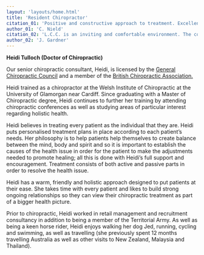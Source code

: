 ```yaml
---
layout: 'layouts/home.html'
title: 'Resident Chiropractor'
citation_01: 'Positive and constructive approach to treatment. Excellent and relaxed facilities. Treatment always beneficial, making steady progress with a longstanding problem. Several other associated problems treated successfully.'
author_01: 'C. Nield'
citation_02: 'L.C.C. is an inviting and comfortable environment. The conduct and treatment is professional, helpful and appropriate. Thank you.'
author_02: 'J. Gardner'
---
```

**Heidi Tulloch (Doctor of Chiropractic)**

Our senior chiropractic consultant, Heidi, is licensed by the <a href="https://www.gcc-uk.org/" target="blank" title="General Chiropractic Council" rel="noopener">General Chiropractic Council</a> and a member of the <a href="https://chiropractic-uk.co.uk/" target="blank" title="British Chiropractic Association" rel="noopener">British Chiropractic Association.</a>

Heidi trained as a chiropractor at the Welsh Institute of Chiropractic at the University of Glamorgan near Cardiff. Since graduating with a Master of Chiropractic degree, Heidi continues to further her training by attending chiropractic conferences as well as studying areas of particular interest regarding holistic health.

Heidi believes in treating every patient as the individual that they are.  Heidi puts personalised treatment plans in place according to each patient’s needs. Her philosophy is to help patients help themselves to create balance between the mind, body and spirit and so it is important to establish the causes of the health issue in order for the patient to make the adjustments needed to promote healing; all this is done with Heidi’s full support and encouragement. Treatment consists of both active and passive parts in order to resolve the health issue.

Heidi has a warm, friendly and holistic approach designed to put patients at their ease. She takes time with every patient and likes to build strong ongoing relationships so  they can view their chiropractic treatment as part of a bigger health picture.

Prior to chiropractic, Heidi worked in retail management and recruitment consultancy in addition to being a member of the Territorial Army. As well as being a keen horse rider, Heidi enjoys walking her dog Jed, running, cycling and swimming, as well as travelling (she previously spent 12 months travelling Australia as well as other visits to New Zealand, Malaysia and Thailand).